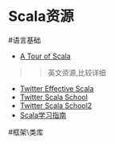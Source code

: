 Scala资源
==============

#语言基础

* [A Tour of Scala](http://docs.scala-lang.org/tutorials)     
>>英文资源,比较详细  

* [Twitter Effective Scala](http://twitter.github.io/effectivescala/index-cn.html)
* [Twitter Scala School](https://github.com/twitter/scala_school)
* [Twitter Scala School2](https://github.com/twitter/scala_school2)
* [Scala学习指南](http://zh.scala-tour.com/)


#框架\类库

